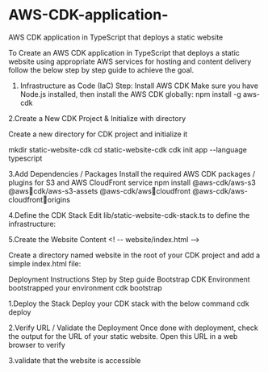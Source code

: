 # AWS-CDK-application-
AWS CDK application in TypeScript that deploys a static website

To Create an AWS CDK application in TypeScript that deploys a static
website using appropriate AWS services for hosting and content delivery follow the 
below step by step guide to achieve the goal.

1. Infrastructure as Code (IaC) Step: Install AWS CDK
Make sure you have Node.js installed, 
then install the AWS CDK globally:
npm install -g aws-cdk

2.Create a New CDK Project & Initialize 
with directory 

Create a new directory for CDK project and initialize it


mkdir static-website-cdk 
cd static-website-cdk 
cdk init app --language typescript

3.Add Dependencies / Packages Install the required AWS CDK packages / 
plugins for S3 and AWS CloudFront 
service
npm install @aws-cdk/aws-s3 @awscdk/aws-s3-assets @aws-cdk/awscloudfront @aws-cdk/aws-cloudfrontorigins

4.Define the CDK Stack Edit lib/static-website-cdk-stack.ts to define the infrastructure:


5.Create the Website Content <! -- website/index.html -->

Create a directory named website in the 
root of your CDK project and add a simple index.html file:

Deployment Instructions Step by Step guide
Bootstrap CDK Environment
bootstrapped your environment
cdk bootstrap

1.Deploy the Stack Deploy your CDK stack with the below 
command
cdk deploy

2.Verify URL / Validate the Deployment Once done with deployment, check the 
output for the URL of your static website. 
Open this URL in a web browser to verify 

3.validate that the website is accessible
